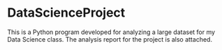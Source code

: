 # DataScienceProject
This is a Python program developed for analyzing a large dataset for my Data Science class.
The analysis report for the project is also attached.
